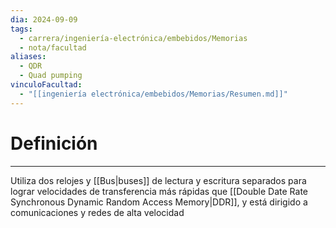 ```yaml
---
dia: 2024-09-09
tags:
  - carrera/ingeniería-electrónica/embebidos/Memorias
  - nota/facultad
aliases:
  - QDR
  - Quad pumping
vinculoFacultad:
  - "[[ingeniería electrónica/embebidos/Memorias/Resumen.md]]"
---
```

# Definición
---
Utiliza dos relojes y [[Bus|buses]] de lectura y escritura separados para lograr velocidades de transferencia más rápidas que [[Double Date Rate Synchronous Dynamic Random Access Memory|DDR]], y está dirigido a comunicaciones y redes de alta velocidad